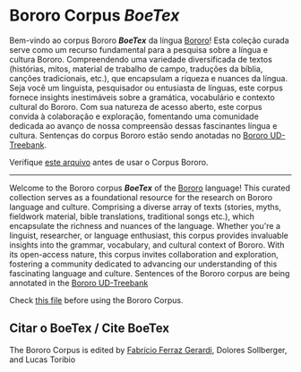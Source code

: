 # Bororo Corpus _BoeTex_

Bem-vindo ao corpus Bororo **_BoeTex_** da língua [Bororo]()! Esta coleção curada serve como um recurso fundamental para a pesquisa sobre a língua e cultura Bororo. Compreendendo uma variedade diversificada de textos (histórias, mitos, material de trabalho de campo, traduções da bíblia, canções tradicionais, etc.), que encapsulam a riqueza e nuances da língua. Seja você um linguista, pesquisador ou entusiasta de línguas, este corpus fornece insights inestimáveis sobre a gramática, vocabulário e contexto cultural do Bororo. Com sua natureza de acesso aberto, este corpus convida à colaboração e exploração, fomentando uma comunidade dedicada ao avanço de nossa compreensão dessas fascinantes língua e cultura. Sentenças do corpus Bororo estão sendo anotadas no [Bororo UD-Treebank](https://github.com/UniversalDependencies/UD_Bororo-BDT/blob/dev/bor_bdt-ud-test.conllu).


Verifique [este arquivo](https://github.com/LanguageStructure/Bororo-Corpus/blob/main/Instructions.md) antes de usar o Corpus Bororo.

---

Welcome to the Bororo corpus **_BoeTex_** of the [Bororo]() language! This curated collection serves as a foundational resource for the research on Bororo language and culture. Comprising a diverse array of texts (stories, myths, fieldwork material, bible translations, traditional songs etc.), which encapsulate the richness and nuances of the language. Whether you're a linguist, researcher, or language enthusiast, this corpus provides invaluable insights into the grammar, vocabulary, and cultural context of Bororo. With its open-access nature, this corpus invites collaboration and exploration, fostering a community dedicated to advancing our understanding of this fascinating language and culture. Sentences of the Bororo corpus are being annotated in the [Bororo UD-Treebank](https://github.com/UniversalDependencies/UD_Bororo-BDT/blob/dev/bor_bdt-ud-test.conllu)



Check [this file](https://github.com/LanguageStructure/Bororo-Corpus/blob/main/Instructions.md) before using the Bororo Corpus.



## Citar o BoeTex / Cite BoeTex

The Bororo Corpus is edited by [Fabrício Ferraz Gerardi](https://languagestructure.github.io), Dolores Sollberger, and Lucas Toribio

